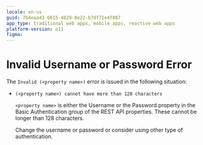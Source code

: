 ```yaml
---
locale: en-us
guid: 7b4eaa43-6615-4829-8e22-b7df71e4f887
app_type: traditional web apps, mobile apps, reactive web apps
platform-version: o11
figma:
---
```


# Invalid Username or Password Error

The `Invalid (<property name>)` error is issued in the following situation:

* `(<property name>) cannot have more than 128 characters`

    `<property name>` is either the Username or the Password property in the Basic Authentication group of the REST API properties. These cannot be longer than 128 characters.

    Change the username or password or consider using other type of authentication.

